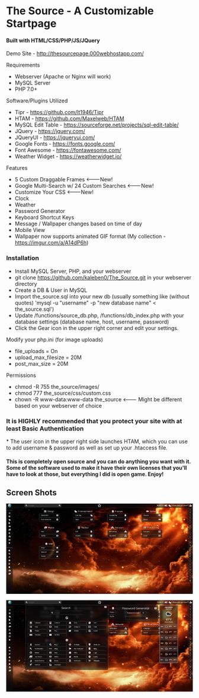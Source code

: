 <h1>The Source - A Customizable Startpage</h1>

<h4>Built with HTML/CSS/PHP/JS/JQuery</h4>

Demo Site - http://thesourcepage.000webhostapp.com/

Requirements
* Webserver (Apache or Nginx will work)
* MySQL Server
* PHP 7.0+

Software/Plugins Utilized
* Tipr - https://github.com/lt1946/Tipr
* HTAM - https://github.com/Maxelweb/HTAM
* MySQL Edit Table - https://sourceforge.net/projects/sql-edit-table/
* JQuery - https://jquery.com/
* JQueryUI - https://jqueryui.com/
* Google Fonts - https://fonts.google.com/
* Font Awesome - https://fontawesome.com/
* Weather Widget - https://weatherwidget.io/

Features
* 5 Custom Draggable Frames <---New!
* Google Multi-Search w/ 24 Custom Searches <---New!
* Customize Your CSS <---New!
* Clock
* Weather
* Password Generator
* Keyboard Shortcut Keys
* Message / Wallpaper changes based on time of day
* Mobile View
* Wallpaper now supports animated GIF format (My collection - https://imgur.com/a/A14dP6h)

<h3>Installation</h3>

* Install MySQL Server, PHP, and your webserver
* git clone https://github.com/kaleben0/The_Source.git in your webserver directory
* Create a DB & User in MySQL
* Import the_source.sql into your new db (usually something like (without quotes) 'mysql -u "username" -p "new database name" < the_source.sql')
* Update /functions/source_db.php, /functions/db_index.php with your database settings (database name, host, username, password)
* Click the Gear icon in the upper right corner and edit your settings.

Modify your php.ini (for image uploads)
* file_uploads = On
* upload_max_filesize = 20M
* post_max_size = 20M

Permissions
* chmod -R 755 the_source/images/
* chmod 777 the_source/css/custom.css
* chown -R www-data:www-data the_source <--- Might be different based on your webserver of choice

<h3>It is HIGHLY recommended that you protect your site with at least Basic Authentication </h3>
* The user icon in the upper right side launches HTAM, which you can use to add username & password as well as set up your .htaccess file.

<h4>This is completely open source and you can do anything you want with it. Some of the software used to make it have their own licenses that you'll have to look at those, but everything I did is open game. Enjoy!</h4>

<h2>Screen Shots</h2>

![SS1](/screenshots/capture-main.png)

![SS2](/screenshots/capture-search.png)
